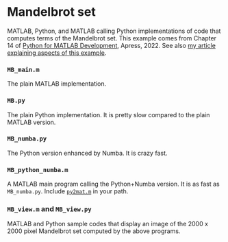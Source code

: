 # Mandelbrot set

MATLAB, Python, and MATLAB calling Python implementations of
code that computes terms of the Mandelbrot set.
This example comes from Chapter 14 of
[Python for MATLAB Development](https://github.com/Apress/python-for-matlab-development), Apress, 2022.
See also [my article explaining aspects of this example](https://al.danial.org/posts/accelerate_matlab_with_python_and_numba/#example-1-mandelbrot-set).

### ``MB_main.m``
The plain MATLAB implementation.

### ``MB.py``
The plain Python implementation.  It is pretty slow
compared to the plain MATLAB version.

### ``MB_numba.py``
The Python version enhanced by Numba.  It is crazy fast.

### ``MB_python_numba.m``
A MATLAB main program calling the Python+Numba version.
It is as fast as ``MB_numba.py``.
Include [``py2mat.m``](https://github.com/Apress/python-for-matlab-development/code/matlab_py/py2mat.m)
in your path.

### ``MB_view.m`` and ``MB_view.py``
MATLAB and Python sample codes that display an image
of the 2000 x 2000 pixel Mandelbrot set computed
by the above programs.
